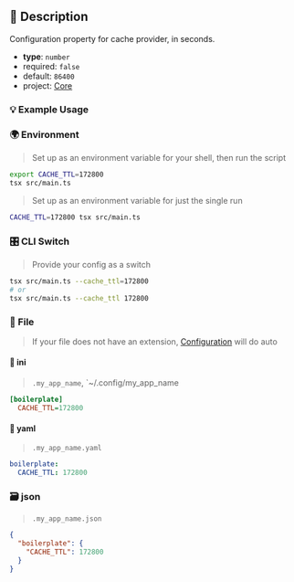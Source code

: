 ## 📜 Description

Configuration property for cache provider, in seconds.

- **type**: `number`
- required: `false`
- default: `86400`
- project: [Core](/core)

### 💡 Example Usage

### 🌍 Environment

> Set up as an environment variable for your shell, then run the script
```bash
export CACHE_TTL=172800
tsx src/main.ts
```
> Set up as an environment variable for just the single run

```bash
CACHE_TTL=172800 tsx src/main.ts
```
### 🎛️ CLI Switch

> Provide your config as a switch
```bash
tsx src/main.ts --cache_ttl=172800
# or
tsx src/main.ts --cache_ttl 172800
```
### 📁 File
>  If your file does not have an extension, [Configuration](/core/configuration) will do auto
#### 📘 ini

> `.my_app_name`, `~/.config/my_app_name

```ini
[boilerplate]
  CACHE_TTL=172800
```
#### 📄 yaml

> `.my_app_name.yaml`

```yaml
boilerplate:
  CACHE_TTL: 172800
```
### 🗃️ json

> `.my_app_name.json`

```json
{
  "boilerplate": {
    "CACHE_TTL": 172800
  }
}
```
